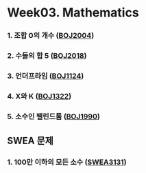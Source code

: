 # Week03. Mathematics

### 1. 조합 0의 개수    			([BOJ2004](https://boj.kr/2004))

### 2. 수들의 합 5       			([BOJ2018](https://boj.kr/2018))

### 3. 언더프라임          			([BOJ1124](https://boj.kr/1124))

### 4. X와 K              			([BOJ1322](https://boj.kr/1322))

### 5. 소수인 팰린드롬			([BOJ1990](https://boj.kr/1990))





## SWEA 문제

### 1. 100만 이하의 모든 소수	([SWEA3131](https://www.swexpertacademy.com/main/code/problem/problemDetail.do?contestProbId=AV_6mRsasV8DFAWS&categoryId=AV_6mRsasV8DFAWS&categoryType=CODE))

